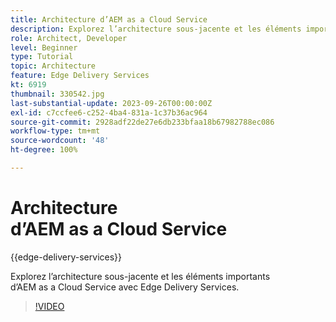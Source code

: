 ```yaml
---
title: Architecture d’AEM as a Cloud Service
description: Explorez l’architecture sous-jacente et les éléments importants d’AEM as a Cloud Service avec Edge Delivery Services.
role: Architect, Developer
level: Beginner
type: Tutorial
topic: Architecture
feature: Edge Delivery Services
kt: 6919
thumbnail: 330542.jpg
last-substantial-update: 2023-09-26T00:00:00Z
exl-id: c7ccfee6-c252-4ba4-831a-1c37b36ac964
source-git-commit: 2928adf22de27e6db233bfaa18b67982788ec086
workflow-type: tm+mt
source-wordcount: '48'
ht-degree: 100%

---
```


# Architecture d’AEM as a Cloud Service

{{edge-delivery-services}}

Explorez l’architecture sous-jacente et les éléments importants d’AEM as a Cloud Service avec Edge Delivery Services.

>[!VIDEO](https://video.tv.adobe.com/v/330542?quality=12&learn=on)
